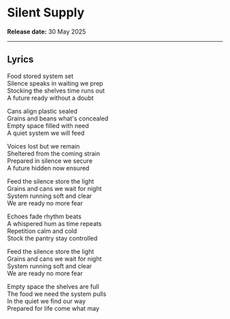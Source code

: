 # Silent Supply  
**Release date:** 30 May 2025  

---

## Lyrics

Food stored system set  
Silence speaks in waiting we prep  
Stocking the shelves time runs out  
A future ready without a doubt  

Cans align plastic sealed  
Grains and beans what's concealed  
Empty space filled with need  
A quiet system we will feed  

Voices lost but we remain  
Sheltered from the coming strain  
Prepared in silence we secure  
A future hidden now ensured  

Feed the silence store the light  
Grains and cans we wait for night  
System running soft and clear  
We are ready no more fear  

Echoes fade rhythm beats  
A whispered hum as time repeats  
Repetition calm and cold  
Stock the pantry stay controlled  

Feed the silence store the light  
Grains and cans we wait for night  
System running soft and clear  
We are ready no more fear  

Empty space the shelves are full  
The food we need the system pulls  
In the quiet we find our way  
Prepared for life come what may  
